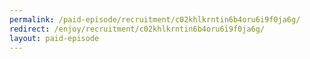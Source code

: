 ```yaml
---
permalink: /paid-episode/recruitment/c02khlkrntin6b4oru6i9f0ja6g/
redirect: /enjoy/recruitment/c02khlkrntin6b4oru6i9f0ja6g/
layout: paid-episode
---
```

